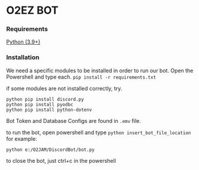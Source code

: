 # O2EZ BOT

### Requirements

[Python (3.9+)](https://www.python.org/downloads/)

### Installation

We need a specific modules to be installed in order to run our bot.
Open the Powershell and type each.
```pip install -r requirements.txt```

if some modules are not installed correctly, try.
```
python pip install discord.py
python pip install pyodbc
python pip install python-dotenv
```

Bot Token and Database Configs are found in `.emv` file.


to run the bot, open powershell and type `python insert_bot_file_location` for example:
```
python e:/O2JAM/DiscordBot/bot.py
```
to close the bot, just ctrl+c in the powershell
